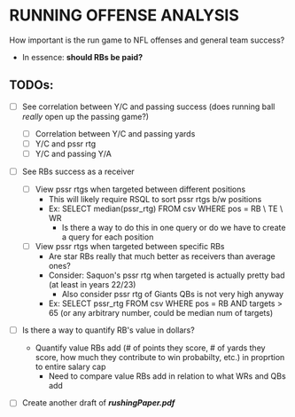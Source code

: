 # RUNNING OFFENSE ANALYSIS
How important is the run game to NFL offenses and general team success?
- In essence: **should RBs be paid?**

## TODOs:
- [ ] See correlation between Y/C and passing success (does running ball *really* open up the passing game?)
    - [ ] Correlation between Y/C and passing yards
    - [ ] Y/C and pssr rtg
    - [ ] Y/C and passing Y/A
- [ ] See RBs success as a receiver
    - [ ] View pssr rtgs when targeted between different positions
        * This will likely require RSQL to sort pssr rtgs b/w positions
        * Ex: SELECT median(pssr_rtg) FROM csv WHERE pos = RB \ TE \ WR
            * Is there a way to do this in one query or do we have to create a query for each position
    - [ ] View pssr rtgs when targeted between specific RBs
      * Are star RBs really that much better as receivers than average ones?
      * Consider: Saquon's pssr rtg when targeted is actually pretty bad (at least in years 22/23)
        * Also consider pssr rtg of Giants QBs is not very high anyway
      * Ex: SELECT pssr_rtg FROM csv WHERE pos = RB AND targets > 65 (or any arbitrary number, could be median num of targets)
- [ ] Is there a way to quantify RB's value in dollars?
  * Quantify value RBs add (# of points they score, # of yards they score, how much they contribute
  to win probabilty, etc.) in proprtion to entire salary cap
      * Need to compare value RBs add in relation to what WRs and QBs add
- [ ] Create another draft of ***rushingPaper.pdf***
  